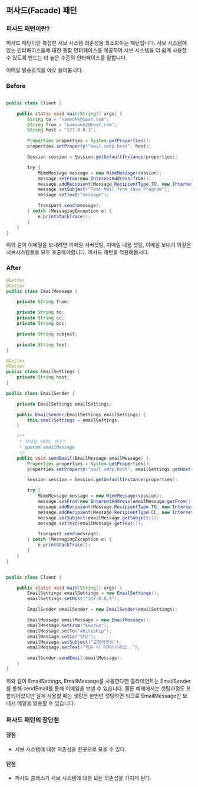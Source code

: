 ## 퍼사드(Facade) 패턴

### 퍼사드 패턴이란?

퍼사드 패턴이란 복잡한 서브 시스템 의존성을 최소화하는 패턴입니다.
서브 시스템에 있는 인터페이스들에 대한 통합 인터페이스를 제공하여 서브 시스템을 더 쉽게 사용할 수 있도록 만드는 더 높은 수준의 인터페이스를 말합니다.

이메일 발송로직을 예로 들어봅시다.

### Before

```java

public class Client {

    public static void main(String[] args) {
        String to = "namookk@test.com";
        String from = "namookk2@test.com";
        String host = "127.0.0.1";

        Properties properties = System.getProperties();
        properties.setProperty("mail.smtp.host", host);

        Session session = Session.getDefaultInstance(properties);

        try {
            MimeMessage message = new MimeMessage(session);
            message.setFrom(new InternetAddress(from));
            message.addRecipient(Message.RecipientType.TO, new InternetAddress(to));
            message.setSubject("Test Mail from Java Program");
            message.setText("message");

            Transport.send(message);
        } catch (MessagingException e) {
            e.printStackTrace();
        }
    }
}
```

위와 같이 이메일을 보내려면 이메일 서버셋팅, 이메일 내용 셋팅, 이메일 보내기 와같은 서브시스템들을 모두 호출해야합니다.
퍼사드 패턴을 적용해봅시다.

### After
```java
@Getter
@Setter
public class EmailMessage {

    private String from;

    private String to;
    private String cc;
    private String bcc;

    private String subject;

    private String text;
}

@Getter
@Setter
public class EmailSettings {
    private String host;
}
```
```java
public class EmailSender {

    private EmailSettings emailSettings;

    public EmailSender(EmailSettings emailSettings) {
        this.emailSettings = emailSettings;
    }

    /**
     * 이메일 보내는 메소드
     * @param emailMessage
     */
    public void sendEmail(EmailMessage emailMessage) {
        Properties properties = System.getProperties();
        properties.setProperty("mail.smtp.host", emailSettings.getHost());

        Session session = Session.getDefaultInstance(properties);

        try {
            MimeMessage message = new MimeMessage(session);
            message.setFrom(new InternetAddress(emailMessage.getFrom()));
            message.addRecipient(Message.RecipientType.TO, new InternetAddress(emailMessage.getTo()));
            message.addRecipient(Message.RecipientType.CC, new InternetAddress(emailMessage.getCc()));
            message.setSubject(emailMessage.getSubject());
            message.setText(emailMessage.getText());

            Transport.send(message);
        } catch (MessagingException e) {
            e.printStackTrace();
        }
    }
}
```
```java

public class Client {

    public static void main(String[] args) {
        EmailSettings emailSettings = new EmailSettings();
        emailSettings.setHost("127.0.0.1");

        EmailSender emailSender = new EmailSender(emailSettings);

        EmailMessage emailMessage = new EmailMessage();
        emailMessage.setFrom("keesun");
        emailMessage.setTo("whiteship");
        emailMessage.setCc("일남");
        emailMessage.setSubject("오징어게임");
        emailMessage.setText("밖은 더 지옥이더라고..");

        emailSender.sendEmail(emailMessage);
    }
}
```
위와 같이 EmailSettings, EmailMessage를 사용한다면
클라이언트는 EmailSender를 통해 sendEmail를 통해 이메일을 보낼 수 있습니다.
물론 예제에서는 셋팅과정도 포함되어있지만 실제 사용할 때는 셋팅은 한번만 셋팅하면 되므로 EmailMessage만 보내서 메일을 발송할 수 있습니다.

### 퍼사드 패턴의 장단점
#### 장점
+ 서브 시스템에 대한 의존성을 한곳으로 모을 수 있다.
#### 단점
+ 퍼사드 클래스가 서브 시스템에 대한 모든 의존성을 가지게 된다.


